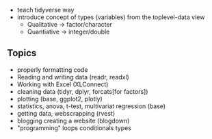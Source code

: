 

* teach tidyverse way
* introduce concept of types (variables) from the toplevel-data view
  * Qualitative -> factor/character
  * Quantiative -> integer/double

## Topics

* properly formatting code
* Reading and writing data (readr, readxl)
* Working with Excel (XLConnect)
* cleaning data (tidyr, dplyr, forcats[for factors])
* plotting (base, ggplot2, plotly)
* statistics, anova, t-test, multivariat regression (base)
* getting data, webscrapping (rvest)
* blogging creating a website (blogdown)
* "programming" loops conditionals types